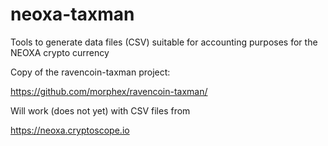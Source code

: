 # neoxa-taxman
Tools to generate data files (CSV) suitable for accounting purposes for the NEOXA crypto currency 

Copy of the ravencoin-taxman project:

https://github.com/morphex/ravencoin-taxman/

Will work (does not yet) with CSV files from

https://neoxa.cryptoscope.io

